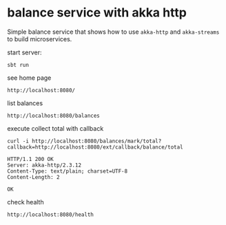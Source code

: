 balance service with akka http
===============================

Simple balance service that shows how to use `akka-http` and `akka-streams` to build microservices.

start server:

    sbt run

see home page

    http://localhost:8080/

list balances

    http://localhost:8080/balances

execute collect total with callback

    curl -i http://localhost:8080/balances/mark/total?callback=http://localhost:8080/ext/callback/balance/total

    HTTP/1.1 200 OK
    Server: akka-http/2.3.12
    Content-Type: text/plain; charset=UTF-8
    Content-Length: 2

    OK


check health

    http://localhost:8080/health